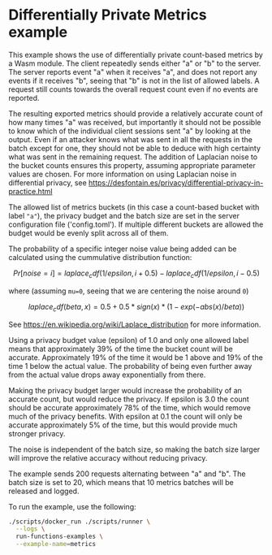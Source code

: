 # Differentially Private Metrics example

This example shows the use of differentially private count-based metrics by a
Wasm module. The client repeatedly sends either "a" or "b" to the server. The
server reports event "a" when it receives "a", and does not report any events if
it receives "b", seeing that "b" is not in the list of allowed labels. A request
still counts towards the overall request count even if no events are reported.

The resulting exported metrics should provide a relatively accurate count of how
many times "a" was received, but importantly it should not be possible to know
which of the individual client sessions sent "a" by looking at the output. Even
if an attacker knows what was sent in all the requests in the batch except for
one, they should not be able to deduce with high certainty what was sent in the
remaining request. The addition of Laplacian noise to the bucket counts ensures
this property, assuming appropriate parameter values are chosen. For more
information on using Laplacian noise in differential privacy, see
https://desfontain.es/privacy/differential-privacy-in-practice.html

The allowed list of metrics buckets (in this case a count-based bucket with
label `"a"`), the privacy budget and the batch size are set in the server
configuration file ('config.toml'). If multiple different buckets are allowed
the budget would be evenly split across all of them.

The probability of a specific integer noise value being added can be calculated
using the cummulative distribution function:

```math
Pr[noise=i] = laplace_cdf(1/epsilon, i + 0.5) - laplace_cdf(1/epsilon, i - 0.5)
```

where (assuming `mu=0`, seeing that we are centering the noise around `0`)

```math
laplace_cdf(beta, x) = 0.5 + 0.5 * sign(x) * (1 - exp(-abs(x) / beta))
```

See https://en.wikipedia.org/wiki/Laplace_distribution for more information.

Using a privacy budget value (epsilon) of 1.0 and only one allowed label means
that approximately 39% of the time the bucket count will be accurate.
Approximately 19% of the time it would be 1 above and 19% of the time 1 below
the actual value. The probability of being even further away from the actual
value drops away exponentially from there.

Making the privacy budget larger would increase the probability of an accurate
count, but would reduce the privacy. If epsilon is 3.0 the count should be
accurate approximately 78% of the time, which would remove much of the privacy
benefits. With epsilon at 0.1 the count will only be accurate approximately 5%
of the time, but this would provide much stronger privacy.

The noise is independent of the batch size, so making the batch size larger will
improve the relative accuracy without reducing privacy.

The example sends 200 requests alternating between "a" and "b". The batch size
is set to 20, which means that 10 metrics batches will be released and logged.

To run the example, use the following:

```bash
./scripts/docker_run ./scripts/runner \
  --logs \
  run-functions-examples \
  --example-name=metrics
```
